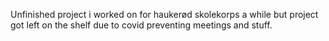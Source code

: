 Unfinished project i worked on for haukerød skolekorps a while but project got left on the shelf due to covid preventing meetings and stuff. 
